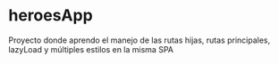 # heroesApp
Proyecto donde aprendo el manejo de las rutas hijas, rutas principales, lazyLoad y múltiples estilos en la misma SPA
